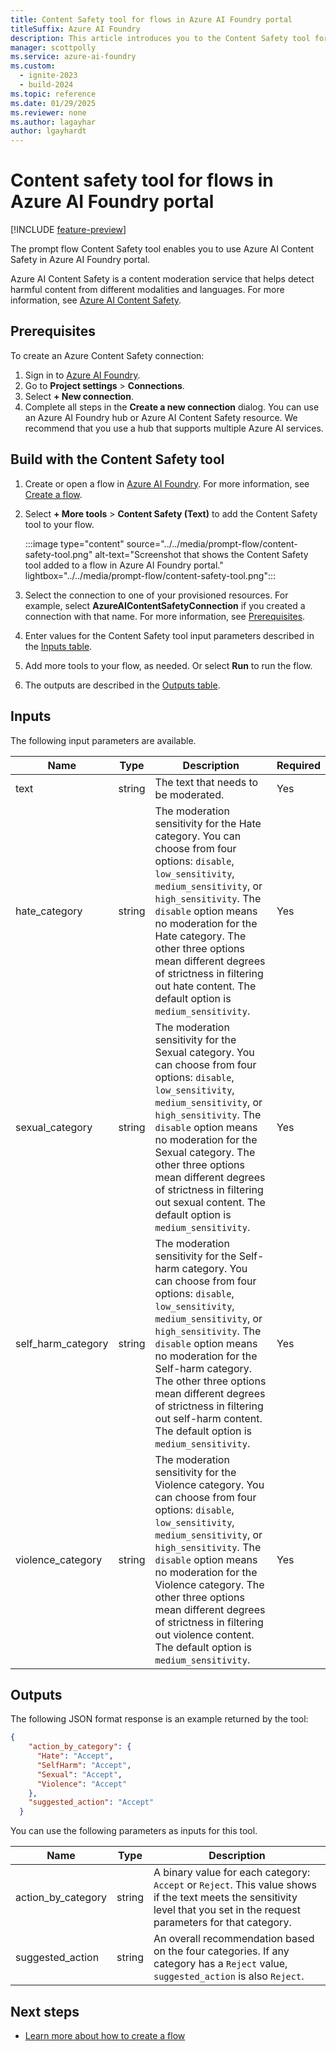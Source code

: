 ```yaml
---
title: Content Safety tool for flows in Azure AI Foundry portal
titleSuffix: Azure AI Foundry
description: This article introduces you to the Content Safety tool for flows in Azure AI Foundry portal.
manager: scottpolly
ms.service: azure-ai-foundry
ms.custom:
  - ignite-2023
  - build-2024
ms.topic: reference
ms.date: 01/29/2025
ms.reviewer: none
ms.author: lagayhar
author: lgayhardt
---
```


# Content safety tool for flows in Azure AI Foundry portal

[!INCLUDE [feature-preview](../../includes/feature-preview.md)]

The prompt flow Content Safety tool enables you to use Azure AI Content Safety in Azure AI Foundry portal.

Azure AI Content Safety is a content moderation service that helps detect harmful content from different modalities and languages. For more information, see [Azure AI Content Safety](/azure/ai-services/content-safety/).

## Prerequisites

To create an Azure Content Safety connection:

1. Sign in to [Azure AI Foundry](https://ml.azure.com/).
1. Go to **Project settings** > **Connections**.
1. Select **+ New connection**.
1. Complete all steps in the **Create a new connection** dialog. You can use an Azure AI Foundry hub or Azure AI Content Safety resource. We recommend that you use a hub that supports multiple Azure AI services.

## Build with the Content Safety tool

1. Create or open a flow in [Azure AI Foundry](https://ai.azure.com). For more information, see [Create a flow](../flow-develop.md).
1. Select **+ More tools** > **Content Safety (Text)** to add the Content Safety tool to your flow.

    :::image type="content" source="../../media/prompt-flow/content-safety-tool.png" alt-text="Screenshot that shows the Content Safety tool added to a flow in Azure AI Foundry portal." lightbox="../../media/prompt-flow/content-safety-tool.png":::

1. Select the connection to one of your provisioned resources. For example, select **AzureAIContentSafetyConnection** if you created a connection with that name. For more information, see [Prerequisites](#prerequisites).
1. Enter values for the Content Safety tool input parameters described in the [Inputs table](#inputs).
1. Add more tools to your flow, as needed. Or select **Run** to run the flow.
1. The outputs are described in the [Outputs table](#outputs).

## Inputs

The following input parameters are available.

| Name | Type | Description | Required |
| ---- | ---- | ----------- | -------- |
| text | string | The text that needs to be moderated. | Yes |
| hate_category | string | The moderation sensitivity for the Hate category. You can choose from four options: `disable`, `low_sensitivity`, `medium_sensitivity`, or `high_sensitivity`. The `disable` option means no moderation for the Hate category. The other three options mean different degrees of strictness in filtering out hate content. The default option is `medium_sensitivity`. | Yes |
| sexual_category | string | The moderation sensitivity for the Sexual category. You can choose from four options: `disable`, `low_sensitivity`, `medium_sensitivity`, or `high_sensitivity`. The `disable` option means no moderation for the Sexual category. The other three options mean different degrees of strictness in filtering out sexual content. The default option is `medium_sensitivity`. | Yes |
| self_harm_category | string | The moderation sensitivity for the Self-harm category. You can choose from four options: `disable`, `low_sensitivity`, `medium_sensitivity`, or `high_sensitivity`. The `disable` option means no moderation for the Self-harm category. The other three options mean different degrees of strictness in filtering out self-harm content. The default option is `medium_sensitivity`. | Yes |
| violence_category | string | The moderation sensitivity for the Violence category. You can choose from four options: `disable`, `low_sensitivity`, `medium_sensitivity`, or `high_sensitivity`. The `disable` option means no moderation for the Violence category. The other three options mean different degrees of strictness in filtering out violence content. The default option is `medium_sensitivity`. | Yes |

## Outputs

The following JSON format response is an example returned by the tool:

```json
{
    "action_by_category": {
      "Hate": "Accept",
      "SelfHarm": "Accept",
      "Sexual": "Accept",
      "Violence": "Accept"
    },
    "suggested_action": "Accept"
  }
```

You can use the following parameters as inputs for this tool.

| Name | Type | Description | 
| ---- | ---- | ----------- | 
| action_by_category | string | A binary value for each category: `Accept` or `Reject`. This value shows if the text meets the sensitivity level that you set in the request parameters for that category. | 
| suggested_action | string | An overall recommendation based on the four categories. If any category has a `Reject` value, `suggested_action` is also `Reject`. |

## Next steps

- [Learn more about how to create a flow](../flow-develop.md)
